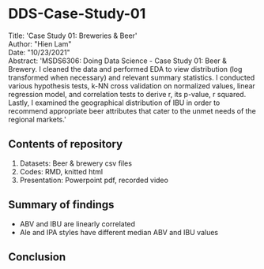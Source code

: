# DDS-Case-Study-01  
Title: 'Case Study 01: Breweries & Beer'  
Author: "Hien Lam"    
Date: "10/23/2021"    
Abstract: 'MSDS6306: Doing Data Science - Case Study 01: Beer & Brewery. I cleaned the data and performed EDA to view distribution (log transformed when necessary) and relevant summary statistics. I conducted various hypothesis tests, k-NN cross validation on normalized values, linear regression model, and correlation tests to derive r, its p-value, r squared. Lastly, I examined the geographical distribution of IBU in order to recommend appropriate beer attributes that cater to the unmet needs of the regional markets.'

## Contents of repository

1. Datasets: Beer & brewery csv files  
2. Codes: RMD, knitted html
3. Presentation: Powerpoint pdf, recorded video

## Summary of findings

- ABV and IBU are linearly correlated  
- Ale and IPA styles have different median ABV and IBU values

## Conclusion
